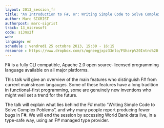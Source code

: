 ```yaml
---
layout: 2013_session_fr
title: "An Introduction to F#, or: Writing Simple Code to Solve Complex Poblems"
author: Marc SIGRIST
authorpost: marc-sigrist
track: 13_microsoft
code: s13ms2f
web: 
language: en
schedule : vendredi 25 octobre 2013, 15:30 - 16:15
resource : https://www.dropbox.com/s/ogneegjxpz33nlo/FSharp%20Intro%20-%20Marc%20Sigrist.pdf
---
```


F# is a fully CLI compatible, Apache 2.0 open source-licensed programming language available on all major platforms.

This talk will give an overview of the main features who distinguish F# from current mainstream langauges. Some of these features have a long tradition in functional-first programming, some are genuinely new inventions who might well set a trend for the future.

The talk will explain what lies behind the F# motto “Writing Simple Code to Solve Complex Poblems”, and why many people report producing fewer bugs in F#. We will end the session by accessing World Bank data live, in a type-safe way, using an F# managed type provider.
